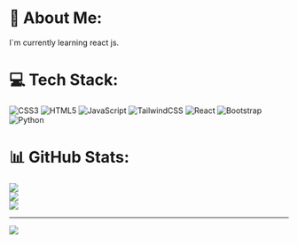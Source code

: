 # 💫 About Me:
I`m currently learning react js.


# 💻 Tech Stack:
![CSS3](https://img.shields.io/badge/css3-%231572B6.svg?style=for-the-badge&logo=css3&logoColor=white) ![HTML5](https://img.shields.io/badge/html5-%23E34F26.svg?style=for-the-badge&logo=html5&logoColor=white) ![JavaScript](https://img.shields.io/badge/javascript-%23323330.svg?style=for-the-badge&logo=javascript&logoColor=%23F7DF1E) ![TailwindCSS](https://img.shields.io/badge/tailwindcss-%2338B2AC.svg?style=for-the-badge&logo=tailwind-css&logoColor=white) ![React](https://img.shields.io/badge/react-%2320232a.svg?style=for-the-badge&logo=react&logoColor=%2361DAFB) ![Bootstrap](https://img.shields.io/badge/bootstrap-%238511FA.svg?style=for-the-badge&logo=bootstrap&logoColor=white) ![Python](https://img.shields.io/badge/python-3670A0?style=for-the-badge&logo=python&logoColor=ffdd54)
# 📊 GitHub Stats:
![](https://github-readme-stats.vercel.app/api?username=zeynabmaleki&theme=dark&hide_border=false&include_all_commits=true&count_private=false)<br/>
![](https://nirzak-streak-stats.vercel.app/?user=zeynabmaleki&theme=dark&hide_border=false)<br/>
![](https://github-readme-stats.vercel.app/api/top-langs/?username=zeynabmaleki&theme=dark&hide_border=false&include_all_commits=true&count_private=false&layout=compact)

---
[![](https://visitcount.itsvg.in/api?id=zeynabmaleki&icon=0&color=0)](https://visitcount.itsvg.in)

<!-- Proudly created with GPRM ( https://gprm.itsvg.in ) -->
